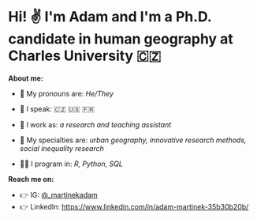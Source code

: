 # Hi! :v: I'm Adam and I'm a Ph.D. candidate in human geography at Charles University 🇨🇿
**About me:**

- :bearded_person: My pronouns are: *He/They*
- :speech_balloon: I speak: 🇨🇿 :us: :fr:

- 👷 I work as: *a research and teaching assistant*
- :mechanical_arm: My specialties are: *urban geography, innovative research methods, social inequality research*
- :technologist: I program in: *R, Python, SQL*

**Reach me on:**
- 👉 IG: [@_martinekadam](instagram.com/_martinekadam)
- :point_right: LinkedIn: https://www.linkedin.com/in/adam-martinek-35b30b20b/





<!--
**martinekadam/martinekadam** is a ✨ _special_ ✨ repository because its `README.md` (this file) appears on your GitHub profile.

Here are some ideas to get you started:

- 🔭 I’m currently working on ...
- 🌱 I’m currently learning ...
- 👯 I’m looking to collaborate on ...
- 🤔 I’m looking for help with ...
- 💬 Ask me about ...
- 📫 How to reach me: ...
- 😄 Pronouns: ...
- ⚡ Fun fact: ...
-->
